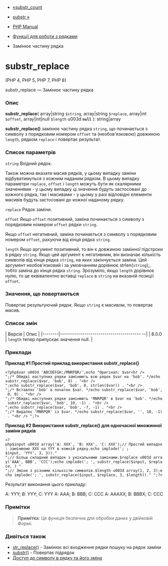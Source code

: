 - [«substr_count](function.substr-count.md)
- [substr »](function.substr.md)

- [PHP Manual](index.md)
- [Функції для роботи з рядками](ref.strings.md)
- Замінює частину рядка

# substr_replace

(PHP 4, PHP 5, PHP 7, PHP 8)

substr_replace — Замінює частину рядка

### Опис

**substr_replace**(
array\|string `$string`,
array\|string `$replace`,
array\|int `$offset`,
array\|int\|null `$length` u003d **`null`**
): string\|array

**substr_replace()** замінює частину рядка `string`, що починається з
символу з порядковим номером `offset` та (необов'язковою) довжиною
`length`, рядком `replace` і повертає результат.

### Список параметрів

`string`
Вхідний рядок.

Також можна вказати масив рядків, у цьому випадку заміни відбуватимуться
з кожним наданим рядком. В цьому випадку параметри `replace`,
`offset` і `length` можуть бути як скалярними значеннями - у цьому випадку
ці значення будуть застосовані до кожного рядка, так і масивами - у цьому
у разі відповідні елементи масивів будуть застосовані до кожної
наданому рядку.

`replace`
Рядок заміни.

`offset`
Якщо `offset` позитивний, заміна починається з символу з порядковим
номером `offset` рядки `string`.

Якщо `offset` негативний, заміна починається з символу з порядковим
номером `offset`, рахуючи від кінця рядка `string`.

`length`
Якщо аргумент позитивний, то він є довжиною замінної
підстроки в рядку `string`. Якщо цей аргумент є негативним, він
визначає кількість символів від кінця рядка `string`, на яких
закінчується заміна. Цей аргумент необов'язковий і за умовчанням дорівнює
strlen(`string`);, тобто заміна до кінця рядка `string`. Зрозуміло,
якщо `length` дорівнює нулю, то це еквівалентно вставці `replace` в
`string` на вказаній позиції `offset`.

### Значення, що повертаються

Повертає результуючий рядок. Якщо `string` є масивом, то
повертає масив.

### Список змін

| Версія | Опис |
|--------|---------------------------------------- --|
| 8.0.0 | `length` тепер припускає значення null. |

### Приклади

**Приклад #1 Простий приклад використання **substr_replace()****

` <?php$var u003d 'ABCDEFGH:/MNRPQR/';echo "Оригінал: $var<hr />
";/* Обидві наступних рядки замінюють всю рядок $var на 'bob'. */echo substr_replace($var, 'bob', 0) . "<br />
";echo substr_replace($var, 'bob', 0, strlen($var)) . "<br />
";/* Вставляє 'bob' в початок $var. */echo substr_replace($var, 'bob', 0, 0) . "<br />
";/* Обидві наступних рядки замінюють 'MNRPQR' в $var на 'bob'. */echo substr_replace($var, 'bob', 10, -1) . "<br />
";echo substr_replace($var, 'bob', -7, -1) . "<br />
";/* Видаляє 'MNRPQR' із $var. */echo substr_replace($var, '', 10, -1) . "<br />
";?> `

**Приклад #2 Використання **substr_replace()** для одночасної
множинної заміни рядків**

` <?php$input u003d array('A: XXX', 'B: XXX', 'C: XXX');// Простий випадок: замінюємо XXX на YYY в кожній рядку.echo implode('; ; $input, 'YYY', 3, 3))."
";// Більш складний випадок з унікальними замінами.$replace u003d array('AAA', BBB', 'CCC');echo implode('; ', substr_replace($input, $replace, ) "
";// Зміни з різними кількістю символів.$length u003d array(1, 2, 3);echo implode('; ', substr_replace($input, $replace, 3, $length))."
";?> `

Результат виконання цього прикладу:

A: YYY; B: YYY; C: YYY
A: AAA; B: BBB; C: CCC
A: AAAXX; B: BBBX; C: CCC

### Примітки

> **Примітка**: Ця функція безпечна для обробки даних у двійковій
> Формі.

### Дивіться також

- [str_replace()](function.str-replace.md) - Замінює всі входження
рядки пошуку на рядок заміни
- [substr()](function.substr.md) - Повертає підрядок
- [Доступ до символу в рядку та його
зміна](language.types.string.md#language.types.string.substr)
